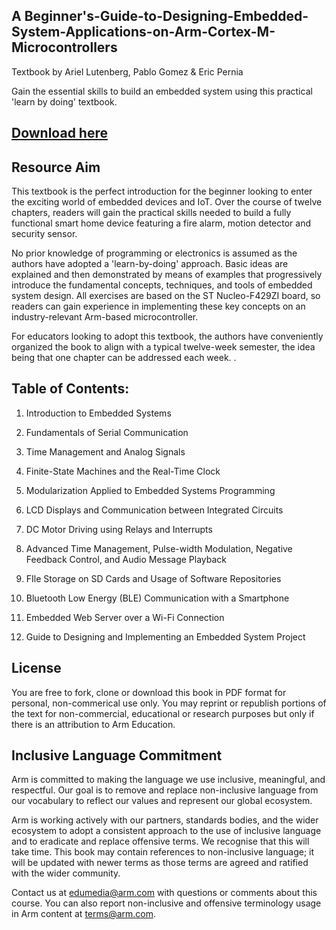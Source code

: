 ## A Beginner's-Guide-to-Designing-Embedded-System-Applications-on-Arm-Cortex-M-Microcontrollers

Textbook by Ariel Lutenberg, Pablo Gomez & Eric Pernia

Gain the essential skills to build an embedded system using this practical 'learn by doing' textbook.

## [Download here](https://github.com/)

## Resource Aim
This textbook is the perfect introduction for the beginner looking to enter the exciting world of embedded devices and IoT. Over the course of twelve chapters, readers will gain the practical skills needed to build a fully functional smart home device featuring a fire alarm, motion detector and security sensor.

No prior knowledge of programming or electronics is assumed as the authors have adopted a 'learn-by-doing' approach. Basic ideas are explained and then demonstrated by means of examples that progressively introduce the fundamental concepts, techniques, and tools of embedded system design. All exercises are based on the ST Nucleo-F429ZI board, so readers can gain experience in implementing these key concepts on an industry-relevant Arm-based microcontroller.

For educators looking to adopt this textbook, the authors have conveniently organized the book to align with a typical twelve-week semester, the idea being that one chapter can be addressed each week. .

## Table of Contents:
1.	Introduction to Embedded Systems

2.	Fundamentals of Serial Communication

3.	Time Management and Analog Signals

4.	Finite-State Machines and the Real-Time Clock

5.	Modularization Applied to Embedded Systems Programming

6.	LCD Displays and Communication between Integrated Circuits

7.	DC Motor Driving using Relays and Interrupts

8.	Advanced Time Management, Pulse-width Modulation, Negative Feedback Control, and Audio Message Playback

9.	FIle Storage on SD Cards and Usage of Software Repositories

10. Bluetooth Low Energy (BLE) Communication with a Smartphone

11. Embedded Web Server over a Wi-Fi Connection

12. Guide to Designing and Implementing an Embedded System Project

## License
You are free to fork, clone or download this book in PDF format for personal, non-commerical use only. 
You may reprint or republish portions of the text for non-commercial, educational or research purposes but only if there is an attribution to Arm Education.

## Inclusive Language Commitment
Arm is committed to making the language we use inclusive, meaningful, and respectful. Our goal is to remove and replace non-inclusive language from our vocabulary to reflect our values and represent our global ecosystem.

Arm is working actively with our partners, standards bodies, and the wider ecosystem to adopt a consistent approach to the use of inclusive language and to eradicate and replace offensive terms. We recognise that this will take time. This book may contain references to non-inclusive language; it will be updated with newer terms as those terms are agreed and ratified with the wider community.

Contact us at edumedia@arm.com with questions or comments about this course. You can also report non-inclusive and offensive terminology usage in Arm content at terms@arm.com.

